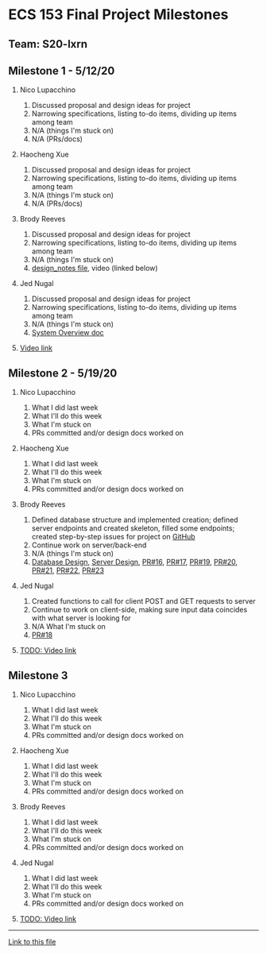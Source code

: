# ECS 153 Final Project Milestones

## Team: S20-lxrn

## Milestone 1 - 5/12/20

1. Nico Lupacchino
    1. Discussed proposal and design ideas for project
    2. Narrowing specifications, listing to-do items, dividing up items among team
    3. N/A (things I'm stuck on)
    4. N/A (PRs/docs)

2. Haocheng Xue
    1. Discussed proposal and design ideas for project
    2. Narrowing specifications, listing to-do items, dividing up items among team
    3. N/A (things I'm stuck on)
    4. N/A (PRs/docs)

3. Brody Reeves
    1. Discussed proposal and design ideas for project
    2. Narrowing specifications, listing to-do items, dividing up items among team
    3. N/A (things I'm stuck on)
    4. [design_notes file](design_notes.md), video (linked below)

4. Jed Nugal
    1. Discussed proposal and design ideas for project
    2. Narrowing specifications, listing to-do items, dividing up items among team
    3. N/A (things I'm stuck on)
    4. [System Overview doc](https://drive.google.com/open?id=1IcOdwrLCkMLTloHzCs40QoAPKALc6yp9Idbgoxn7XNE)

5. [Video link](https://drive.google.com/open?id=1aN34YqYZqhmuJZwmT-035vbgnScySC9J)

## Milestone 2 - 5/19/20

1. Nico Lupacchino
    1. What I did last week
    2. What I'll do this week
    3. What I'm stuck on
    4. PRs committed and/or design docs worked on

2. Haocheng Xue
    1. What I did last week
    2. What I'll do this week
    3. What I'm stuck on
    4. PRs committed and/or design docs worked on

3. Brody Reeves
    1. Defined database structure and implemented creation; defined server endpoints and created skeleton, filled some endpoints; created step-by-step issues for project on [GitHub](https://github.com/ECS153/final-project-lxrn/issues)
    2. Continue work on server/back-end
    3. N/A (things I'm stuck on)
    4. [Database Design](https://drive.google.com/open?id=1CwaiUK4NBgboTmCGACoL0nrbz92aiH9jH1Y0kP213aI), [Server Design](https://drive.google.com/open?id=1CCT0qwcj22Xd-gN1lyAWmXCmTvgSAgmGQEKaVYkR6Vc), [PR#16](https://github.com/ECS153/final-project-lxrn/pull/16), [PR#17](https://github.com/ECS153/final-project-lxrn/pull/17), [PR#19](https://github.com/ECS153/final-project-lxrn/pull/19), [PR#20](https://github.com/ECS153/final-project-lxrn/pull/20), [PR#21](https://github.com/ECS153/final-project-lxrn/pull/21), [PR#22](https://github.com/ECS153/final-project-lxrn/pull/22), [PR#23](https://github.com/ECS153/final-project-lxrn/pull/23)

4. Jed Nugal
    1. Created functions to call for client POST and GET requests to server
    2. Continue to work on client-side, making sure input data coincides with what server is looking for
    3. N/A What I'm stuck on
    4. [PR#18](https://github.com/ECS153/final-project-lxrn/pull/18)

5. [TODO: Video link](milestones.md)

## Milestone 3

1. Nico Lupacchino
    1. What I did last week
    2. What I'll do this week
    3. What I'm stuck on
    4. PRs committed and/or design docs worked on

2. Haocheng Xue
    1. What I did last week
    2. What I'll do this week
    3. What I'm stuck on
    4. PRs committed and/or design docs worked on

3. Brody Reeves
    1. What I did last week
    2. What I'll do this week
    3. What I'm stuck on
    4. PRs committed and/or design docs worked on

4. Jed Nugal
    1. What I did last week
    2. What I'll do this week
    3. What I'm stuck on
    4. PRs committed and/or design docs worked on

5. [TODO: Video link](milestones.md)

---

[Link to this file](milestones.md)
